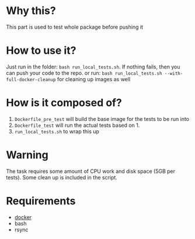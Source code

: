 # Why this?

This part is used to test whole package before pushing it

# How to use it?

Just run in the folder:
`bash run_local_tests.sh`. If nothing fails, then you can push your code to the repo.
or run:
`bash run_local_tests.sh --with-full-docker-cleanup`
for cleaning up images as well

# How is it composed of?

  1. `Dockerfile_pre_test` will build the base image for the tests to be run into
  2. `Dockerfile_test` will run the actual tests based on 1.
  3. `run_local_tests.sh` to wrap this up

# Warning

The task requires some amount of CPU work and disk space (5GB per tests). Some clean up is included in the script.

# Requirements

 * [docker](https://docs.docker.com/engine/install/)
 * bash
 * rsync